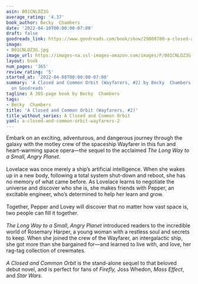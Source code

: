 ```yaml
---
asin: B01CNLOZ3G
average_rating: '4.37'
book_author: Becky  Chambers
date: '2022-04-10T00:00:00-07:00'
draft: false
goodreads_link: https://www.goodreads.com/book/show/29808780-a-closed-and-common-orbit
image:
- B01CNLOZ3G.jpg
image_url: https://images-na.ssl-images-amazon.com/images/P/B01CNLOZ3G.01._SCLZZZZZZZ.jpg
layout: book
num_pages: '365'
review_rating: '5'
started_at: '2022-04-08T00:00:00-07:00'
summary: 'A Closed and Common Orbit (Wayfarers, #2) by Becky  Chambers - rated 4.37/5
  on Goodreads'
tagline: A 365-page book by Becky  Chambers
tags:
- Becky  Chambers
title: 'A Closed and Common Orbit (Wayfarers, #2)'
title_without_series: A Closed and Common Orbit
yaml: a-closed-and-common-orbit-wayfarers-2
---
```


Embark on an exciting, adventurous, and dangerous journey through the galaxy with the motley crew of the spaceship Wayfarer in this fun and heart-warming space opera—the sequel to the acclaimed <em>The Long Way to a Small, Angry Planet</em>.<br /><br />Lovelace was once merely a ship’s artificial intelligence. When she wakes up in a new body, following a total system shut-down and reboot, she has no memory of what came before. As Lovelace learns to negotiate the universe and discover who she is, she makes friends with Pepper, an excitable engineer, who’s determined to help her learn and grow.<br /><br />Together, Pepper and Lovey will discover that no matter how vast space is, two people can fill it together.<br /><br /><em>The Long Way to a Small, Angry Planet</em> introduced readers to the incredible world of Rosemary Harper, a young woman with a restless soul and secrets to keep. When she joined the crew of the Wayfarer, an intergalactic ship, she got more than she bargained for—and learned to live with, and love, her rag-tag collection of crewmates.<br /><br /><em>A Closed and Common Orbit</em> is the stand-alone sequel to that beloved debut novel, and is perfect for fans of <em>Firefly,</em> Joss Whedon, <em>Mass Effect</em>, and <em>Star Wars</em>.